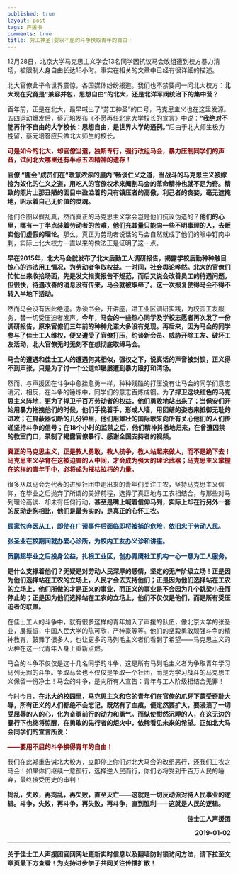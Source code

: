 ```yaml
---
published: true
layout: post
tags: 声援书
comments: true
title: 劳工神圣|要以不屈的斗争换取青年的自由！
---
```


<p>12月28日，北京大学马克思主义学会13名同学因抗议马会改组遭到校方暴力清场，被限制人身自由长达18小时。事实在相关的文章中已经有很详细的描述。</p>
<p>北大官僚此举令世界震惊，各国媒体纷纷报道。我们也不禁要问一问北大校方：<strong>北大现在究竟是“兼容并包，思想自由”的北大，还是北洋军阀统治下的集中营？</strong></p>
<p>百年前，正是在北大，最早喊出了“劳工神圣”的口号，马克思主义也在这里发源。五四运动爆发后，蔡元培发布《不愿再任北京大学校长的宣言》中说：<strong>“我绝对不能再作不自由的大学校长：思想自由，是世界大学的通例。”</strong>后由于北大师生极力挽留，蔡元培答应只做北大师生的校长。</p>
<p><span style="color:#800000;"><strong>可是如今的北大，却官僚当道，独断专行，强行改组马会，暴力压制同学们的声音，试问北大哪里还有半点五四精神的遗存！</strong></span></p>
<p><strong>官僚 “鹿会”成员们在“暖意浓浓的屋内”畅谈仁义之道，当战斗的马克思主义被嫁接为奴化的仁义之道，用吃人的官僚权术来阉割马会的革命精神也就不足为奇。精致的照片上那丑陋的面目中盈溢着的只有镇压者的高傲，利己者的贪婪，毫无遮掩地，昭示着自己无价值的灵魂。</strong></p>
<p>他们企图以假乱真，然而真正的马克思主义学会岂是他们抗议伪造的？<strong>他们的心里，哪有一丁半点装着劳动者的苦难，他们充其量只能向一些不明事理的人，去贩卖他们虚假的理论。</strong>那么，真正为劳动者说话的马会自然就成了他们的眼中钉肉中刺，实际上北大校方一直以来的做法正是证明了这一点。</p>
<p><strong>早在2015年，北大马会就发布了北大后勤工人调研报告，揭露学校后勤种种触目惊心的违法用工情况，为劳动者争取权益。一时间，社会舆论哗然。北大的官僚们忙忙出来收拾场面，先是发文指责报告不规范，而后又说会改善员工的待遇问题。但很快，待遇改善的消息没有传来，马会就被取缔了。这一次报复使得马会不得不转入半地下活动。</strong></p>
<p>然而马会没有因此绝迹。办读书会，开讲座，进工业区调研实践，为校园工友服务，替一切受压迫者发声。<strong>今年，马会的一些热心同学及学校志愿者再次发了一份调研报告，原来官僚们三年前的种种允诺大多没有兑现。再后来，因为马会的同学参与了佳士工人维权，便又遭受了官僚打压，约谈新会员、威胁开除工友、破坏工友活动，北大官僚无时无刻不在想彻底取缔马会。</strong></p>
<p><strong>马会的遭遇和佳士工人的遭遇何其相似，强权之下，说真话的声音被封锁，正义得不到声张，只是为了讨一个公道却屡屡遭到暴力殴打和清场。</strong></p>
<p>然而，与声援团在斗争中愈挫愈勇一样，种种残酷的打压没有让马会的同学们意志消沉，相反，在斗争的锤炼中，同学们的意志百炼成钢。为<strong>了捍卫这块红色的马克思主义阵地，更为了捍卫千百万劳动者的权益，他们勇敢地站出来了；当保安们开始用暴力拖拽他们的时候，他们手挽着手，形成人墙，用团结的姿态来抵御无耻的进攻；在屏蔽器切断的几分钟里，他们用雄壮的国际歌来向所有关心他们的人们传递坚持斗争的信号；在18个小时的监禁之后，他们精神抖擞地归来，在曾遭囚禁的教室门口，录制了揭露官僚暴行、感谢全国支持者的视频。</strong></p>
<p><span style="color:#800000;"><strong>真正的马克思主义，正是教人勇敢，教人抗争，教人站起来做人，而不是跪下去！马克思主义孕育在这被迫害的人中间，才会成为强大的理论武器；马克思主义掌握在这样的青年手中，必将成为摧枯拉朽的力量。</strong></span></p>
<p>很多从以马会为代表的进步社团中走出来的青年们关注工农，坚持马克思主义信仰，在毕业之后抛弃了所谓的美好前程，选择了真正地与工农相结合，与那些对马列理论高谈、却未有任何行动，<strong>甚至是嘴上喊着信仰马列，实际上却在行另外一套的反动走狗相比，他们是最务实的，是真正的心怀工农。</strong></p>
<p><strong><span style="color:#003366;">顾家悦弃医从工，即使在广读事件后面临即将被捕的危险，依旧忠于劳动人民。</span></strong></p>
<p><strong><span style="color:#003366;">张圣业在校期间就办爱心诊所，为校内工友办义诊和讲座。</span></strong></p>
<p><strong><span style="color:#003366;">贺鹏超毕业之后投身公益，扎根工业区，创办青鹰社工机构一心一意为工人服务。</span></strong></p>
<p><strong>是什么支撑着他们？无疑是对劳动人民深厚的感情，坚定的无产阶级立场！正是因为他们选择站在工农的立场上，人民才会去支持他们；正是因为他们选择站在工农的立场上，他们所做的才是正义的事业，而正义的事业是不会因为几个跳梁小丑而停止的；正是因为他们选择站在工农的立场上，他们不仅仅是他们，而是所有受压迫者的联盟。</strong></p>
<p>在佳士工人的斗争中，就有很多这样的青年加入了声援的队伍，像北京大学的张圣业，展振振，中国人民大学的陈可欣，严梓豪等等。他们的坚毅勇敢顽强斗争的精神教育，鼓舞了很多人，也让更多的马列毛主义者们看到了希望——马克思主义的火种在这一代青年人身上重新点燃。</p>
<p>马会的斗争不仅仅是这十几名同学的斗争，这是所有马列毛主义者为争取青年学习马列无罪的斗争。争取马会也不仅仅是争取一个社团，而是为学习战斗的马克思主义保留一份净土！马会的斗争，是向所有人宣告：青年与工人阶级相结合无罪！</p>
<p>今时今日，<strong>在北大的校园里，马克思主义和它的青年们在官僚的爪牙下蒙受奇耻大辱，所有正义的人们都绝不会忘记。既然有了血痕，便定然要扩大，要浸渍了一切受屈辱的人的心，化为奋勇前行的动力和勇气。而纵使酣然沉睡的人，在这无边的暴行下也终将惊醒，在勇敢的先行者的炬火中，依稀看见未来的希望。正如北大马会同学们的宣言所说：</strong></p>
<p><span style="color:#800000;"><strong>——要用不屈的斗争换得青年的自由！</strong></span></p>
<p>我们在此郑重告诫北大校方，立即停止你们对北大马会的改组恶行，还我们工农之马会！如果你们继续一意孤行，选择逆人民而行，你们必将受到千百万人民的唾弃，最终接受历史的审判！</p>
<p><strong>捣乱，失败，再捣乱，再失败，直至灭亡——这就是一切反动派对待人民事业的逻辑。斗争，失败，再斗争，再失败，再斗争，直到胜利——这就是人民的逻辑。</strong></p>
<p align="right"><strong>佳士工人声援团<strong/></p>
<p align="right"><strong>2019-01-02<strong/></p>

---
关于佳士工人声援团官网网址更新实时信息以及翻墙防封锁访问方法，请下拉至文章页最下方查看！为支持进步学子共同关注传播扩散！
